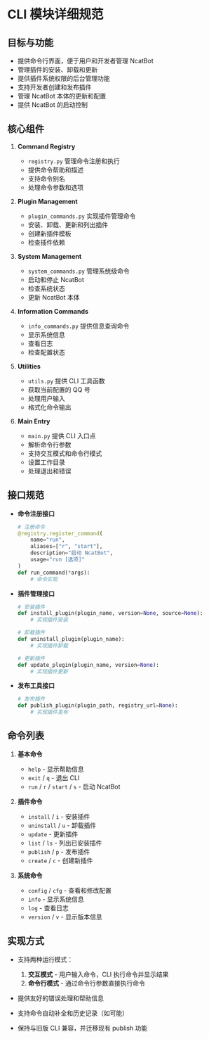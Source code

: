 # CLI 模块详细规范

## 目标与功能
- 提供命令行界面，便于用户和开发者管理 NcatBot
- 管理插件的安装、卸载和更新
- 提供插件系统权限的后台管理功能
- 支持开发者创建和发布插件
- 管理 NcatBot 本体的更新和配置
- 提供 NcatBot 的启动控制

## 核心组件
1. **Command Registry**
   - `registry.py` 管理命令注册和执行
   - 提供命令帮助和描述
   - 支持命令别名
   - 处理命令参数和选项

2. **Plugin Management**
   - `plugin_commands.py` 实现插件管理命令
   - 安装、卸载、更新和列出插件
   - 创建新插件模板
   - 检查插件依赖

3. **System Management**
   - `system_commands.py` 管理系统级命令
   - 启动和停止 NcatBot
   - 检查系统状态
   - 更新 NcatBot 本体

4. **Information Commands**
   - `info_commands.py` 提供信息查询命令
   - 显示系统信息
   - 查看日志
   - 检查配置状态

5. **Utilities**
   - `utils.py` 提供 CLI 工具函数
   - 获取当前配置的 QQ 号
   - 处理用户输入
   - 格式化命令输出

6. **Main Entry**
   - `main.py` 提供 CLI 入口点
   - 解析命令行参数
   - 支持交互模式和命令行模式
   - 设置工作目录
   - 处理退出和错误

## 接口规范
- **命令注册接口**
   ```python
   # 注册命令
   @registry.register_command(
       name="run",
       aliases=["r", "start"],
       description="启动 NcatBot",
       usage="run [选项]"
   )
   def run_command(*args):
       # 命令实现
   ```

- **插件管理接口**
   ```python
   # 安装插件
   def install_plugin(plugin_name, version=None, source=None):
       # 实现插件安装

   # 卸载插件
   def uninstall_plugin(plugin_name):
       # 实现插件卸载

   # 更新插件
   def update_plugin(plugin_name, version=None):
       # 实现插件更新
   ```

- **发布工具接口**
   ```python
   # 发布插件
   def publish_plugin(plugin_path, registry_url=None):
       # 实现插件发布
   ```

## 命令列表
1. **基本命令**
   - `help` - 显示帮助信息
   - `exit` / `q` - 退出 CLI
   - `run` / `r` / `start` / `s` - 启动 NcatBot

2. **插件命令**
   - `install` / `i` - 安装插件
   - `uninstall` / `u` - 卸载插件
   - `update` - 更新插件
   - `list` / `ls` - 列出已安装插件
   - `publish` / `p` - 发布插件
   - `create` / `c` - 创建新插件

3. **系统命令**
   - `config` / `cfg` - 查看和修改配置
   - `info` - 显示系统信息
   - `log` - 查看日志
   - `version` / `v` - 显示版本信息

## 实现方式
- 支持两种运行模式：
  1. **交互模式** - 用户输入命令，CLI 执行命令并显示结果
  2. **命令行模式** - 通过命令行参数直接执行命令

- 提供友好的错误处理和帮助信息
- 支持命令自动补全和历史记录（如可能）
- 保持与旧版 CLI 兼容，并迁移现有 publish 功能 